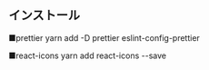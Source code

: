 ## インストール
■prettier
yarn add -D prettier eslint-config-prettier

■react-icons
yarn add react-icons --save

